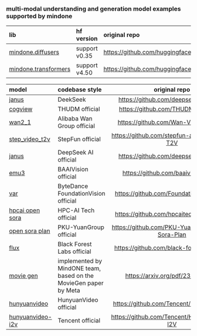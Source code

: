 ### multi-modal understanding and generation model examples supported by mindone

| lib  |  hf version | original repo
| :---   |  :--  | :-
| [mindone.diffusers](https://github.com/mindspore-lab/mindone/blob/master/examples/diffusers) | support v0.35| https://github.com/huggingface/diffusers |
| [mindone.transformers](https://github.com/mindspore-lab/mindone/blob/master/examples/transformers) | support v4.50| https://github.com/huggingface/transformers |

| model   |  codebase style | original repo
| :---   |  :--  | :--: |
| [janus](https://github.com/mindspore-lab/mindone/tree/master/examples/janus) | DeekSeek | https://github.com/deepseek-ai/Janus
| [cogview](https://github.com/mindspore-lab/mindone/blob/master/examples/cogview) | THUDM official | https://github.com/THUDM/CogView4 |
| [wan2_1](https://github.com/mindspore-lab/mindone/blob/master/examples/wan2_1) | Alibaba Wan Group official|  https://github.com/Wan-Video/Wan2.1 |
| [step_video_t2v](https://github.com/mindspore-lab/mindone/blob/master/examples/step_video_t2v) | StepFun official | https://github.com/stepfun-ai/Step-Video-T2V   |
| [janus](https://github.com/mindspore-lab/mindone/blob/master/examples/janus) | DeepSeek AI official | https://github.com/deepseek-ai/Janus |
| [emu3](https://github.com/mindspore-lab/mindone/blob/master/examples/emu3) | BAAIVision official | https://github.com/baaivision/Emu3 |
| [var](https://github.com/mindspore-lab/mindone/blob/master/examples/var) | ByteDance FoundationVision official | https://github.com/FoundationVision/VAR |
| [hpcai open sora](https://github.com/mindspore-lab/mindone/blob/master/examples/opensora_hpcai)      | HPC-AI Tech official | https://github.com/hpcaitech/Open-Sora
| [open sora plan](https://github.com/mindspore-lab/mindone/blob/master/examples/opensora_pku)      | PKU-YuanGroup official | https://github.com/PKU-YuanGroup/Open-Sora-Plan
| [flux](https://github.com/mindspore-lab/mindone/blob/master/examples/flux) | Black Forest Labs official | https://github.com/black-forest-labs/flux |
| [movie gen](https://github.com/mindspore-lab/mindone/blob/master/examples/moviegen)     | implemented by MindONE team, based on the MovieGen paper by Meta | https://arxiv.org/pdf/2310.05737  |
| [hunyuanvideo](https://github.com/mindspore-lab/mindone/blob/master/examples/hunyuanvideo) | HunyuanVideo official | https://github.com/Tencent/HunyuanVideo |
| [hunyuanvideo-i2v](https://github.com/mindspore-lab/mindone/blob/master/examples/hunyuanvideo-i2v) | Tencent official  | https://github.com/Tencent/HunyuanVideo-I2V  |
